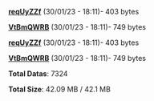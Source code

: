[**reqUyZZf**](/data/reqUyZZf.txt) (30/01/23 - 18:11)- 403 bytes

[**VtBmQWRB**](/data/VtBmQWRB.txt) (30/01/23 - 18:11)- 749 bytes

[**reqUyZZf**](/data/reqUyZZf.txt) (30/01/23 - 18:11)- 403 bytes

[**VtBmQWRB**](/data/VtBmQWRB.txt) (30/01/23 - 18:11)- 749 bytes

**Total Datas**: 7324

**Total Size**: 42.09 MB / 42.1 MB